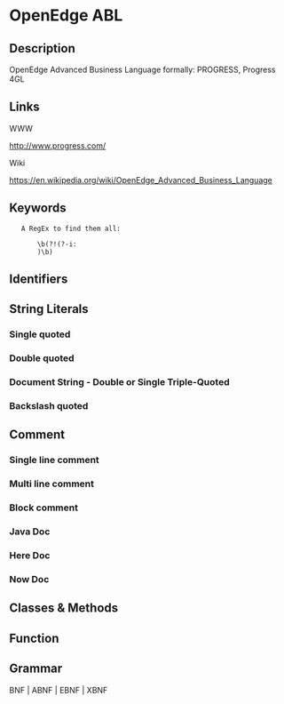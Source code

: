 
# OpenEdge ABL

## Description

OpenEdge Advanced Business Language 
formally: PROGRESS, Progress 4GL

## Links

WWW

http://www.progress.com/

Wiki

https://en.wikipedia.org/wiki/OpenEdge_Advanced_Business_Language


## Keywords
~~~
   A RegEx to find them all:

       \b(?!(?-i:
       )\b)
~~~


## Identifiers


## String Literals

### Single quoted

### Double quoted

### Document String - Double or Single Triple-Quoted

### Backslash quoted


## Comment

### Single line comment

### Multi line comment

### Block comment

### Java Doc

### Here Doc

### Now Doc


## Classes & Methods


## Function


## Grammar

BNF | ABNF | EBNF | XBNF

